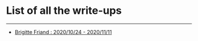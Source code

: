 # List of all the write-ups

---

* [Brigitte Friand : 2020/10/24 - 2020/11/11](Brigitte_Friang/Index.md)
